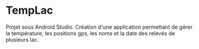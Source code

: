 # TempLac
Projet sous Android Studio.
Création d'une application permettant de gérer la température, les positions gps, les noms et la date des relevés de plusieurs lac.
